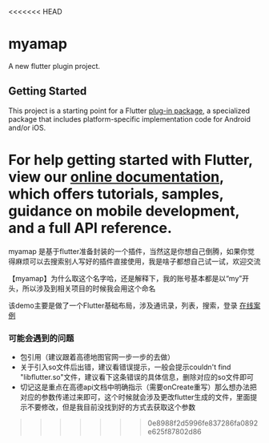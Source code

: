 <<<<<<< HEAD
# myamap

A new flutter plugin project.

## Getting Started

This project is a starting point for a Flutter
[plug-in package](https://flutter.io/developing-packages/),
a specialized package that includes platform-specific implementation code for
Android and/or iOS.

For help getting started with Flutter, view our 
[online documentation](https://flutter.io/docs), which offers tutorials, 
samples, guidance on mobile development, and a full API reference.
=======
myamap 是基于flutter准备封装的一个插件，当然这是你想自己倒腾，如果你觉得麻烦可以去搜索别人写好的插件直接使用，我是啥子都想自己试一试，欢迎交流

【myamap】为什么取这个名字哈，还是解释下，我的账号基本都是以“my”开头，所以涉及到相关项目的时候我会用这个命名

该demo主要是做了一个Flutter基础布局，涉及通讯录，列表，搜索，登录
[在线案例](https://github.com/mymaizi/flutter_hello_world)

### 可能会遇到的问题

* 包引用（建议跟着高德地图官网一步一步的去做）
* 关于引入so文件后出错，建议看错误提示，一般会提示couldn't find "libflutter.so"文件，建议看下这条错误的具体信息，删除对应的so文件即可
* 切记这是重点在高德api文档中明确指示（需要onCreate重写）那么想办法把对应的参数传递过来即可，这个时候就会涉及更改flutter生成的文件，里面提示不要修改，但是我目前没找到好的方式去获取这个参数
>>>>>>> 0e8988f2d5996fe837286fa0892e625f87802d86
